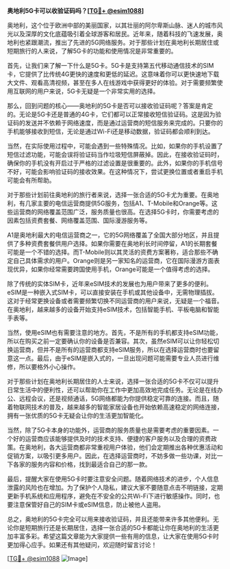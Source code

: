 **奥地利5G卡可以收验证码吗？[[TG💪+ @esim1088](https://t.me/s/esim1088)]**

奥地利，这个位于欧洲中部的美丽国家，以其壮丽的阿尔卑斯山脉、迷人的城市风光以及深厚的文化底蕴吸引着全球游客和居民。近年来，随着科技的飞速发展，奥地利也紧跟潮流，推出了先进的5G网络服务。对于那些计划在奥地利长期居住或短期旅行的人来说，了解5G卡的功能和使用情况是非常重要的。

首先，让我们来了解一下什么是5G卡。5G卡是支持第五代移动通信技术的SIM卡，它提供了比传统4G更快的速度和更低的延迟。这意味着你可以更快速地下载大文件、观看高清视频，甚至在多人在线游戏中获得更好的体验。对于需要频繁使用互联网的用户来说，5G卡无疑是一个非常实用的选择。

那么，回到问题的核心——奥地利的5G卡是否可以接收验证码呢？答案是肯定的。无论是5G卡还是普通的4G卡，它们都可以正常接收短信验证码。这是因为验证码的发送并不依赖于网络速度，而是通过运营商的短信服务来完成的。只要你的手机能够接收到短信，无论是通过Wi-Fi还是移动数据，验证码都会顺利到达。

当然，在实际使用过程中，可能会遇到一些特殊情况。比如，如果你的手机设置了短信过滤功能，可能会误将验证码当作垃圾短信屏蔽掉。因此，在接收验证码时，确保你的手机没有开启过于严格的过滤设置是很重要的。此外，如果你的手机信号不好，可能会影响验证码的接收效果。在这种情况下，尝试更换位置或者重启手机可能会有所帮助。

对于那些计划前往奥地利的旅行者来说，选择一张合适的5G卡尤为重要。在奥地利，有几家主要的电信运营商提供5G服务，包括A1、T-Mobile和Orange等。这些运营商的网络覆盖范围广泛，服务质量也很高。在选择5G卡时，你需要考虑的因素包括资费套餐、网络覆盖范围、国际漫游服务等。

A1是奥地利最大的电信运营商之一，它的5G网络覆盖了全国大部分地区，并且提供了多种资费套餐供用户选择。如果你需要在奥地利长时间停留，A1的长期套餐可能是一个不错的选择。而T-Mobile则以其灵活的资费方案著称，适合那些不确定自己具体需求的用户。Orange则是另一家知名的运营商，它在国际漫游方面表现优异，如果你经常需要跨国使用手机，Orange可能是一个值得考虑的选择。

除了传统的实体SIM卡，近年来eSIM技术的发展也为用户带来了更多的便利。eSIM是一种嵌入式SIM卡，可以直接安装在手机或其他设备中，无需物理插拔。这对于经常更换设备或者需要频繁切换不同运营商的用户来说，无疑是一个福音。在奥地利，越来越多的设备开始支持eSIM技术，包括智能手机、平板电脑和智能手表等。

当然，使用eSIM也有需要注意的地方。首先，不是所有的手机都支持eSIM功能，所以在购买之前一定要确认你的设备是否兼容。其次，虽然eSIM可以让你轻松切换运营商，但并不是所有的运营商都支持eSIM服务，所以在选择运营商时也要留意这一点。最后，由于eSIM是嵌入式的，一旦出现问题可能需要专业人员进行维修，所以要格外小心操作。

对于那些计划在奥地利长期居住的人士来说，选择一张合适的5G卡不仅可以提升日常生活中的便利性，还可以帮助你在工作中更加高效地完成任务。无论是在线办公、远程会议，还是视频通话，5G网络都能为你提供稳定可靠的连接。而且，随着物联网技术的普及，越来越多的智能家居设备也开始依赖高速稳定的网络连接，拥有一张优质的5G卡无疑会让你的生活更加智能化。

当然，除了5G卡本身的功能外，运营商的服务质量也是需要考虑的重要因素。一个好的运营商应该能够提供及时的技术支持、便捷的客户服务以及合理的资费政策。在奥地利，各大运营商都非常重视用户体验，他们会定期推出各种优惠活动和促销方案，以吸引更多用户。因此，在选择运营商时，不妨多做一些功课，对比一下各家的服务内容和价格，找到最适合自己的那一款。

最后，提醒大家在使用5G卡时要注意安全问题。随着网络技术的进步，个人信息泄露的风险也在增加。为了保护个人隐私，建议大家不要随意点击不明链接，定期更新手机系统和应用程序，避免在不安全的公共Wi-Fi下进行敏感操作。同时，也要注意保管好自己的SIM卡或eSIM信息，防止被他人盗用。

总之，奥地利的5G卡完全可以用来接收验证码，并且还能带来许多其他便利。无论你是短期旅行还是长期居住，选择一张合适的5G卡都能让你在奥地利的生活更加丰富多彩。希望这篇文章能为大家提供一些有用的信息，让大家在使用5G卡时更加得心应手。如果还有其他疑问，欢迎随时留言讨论！

[[TG💪+ @esim1088](https://t.me/s/esim1088) ![Image](https://i.postimg.cc/4NQfJmqS/Snipaste-2025-05-13-00-14-12.png)]